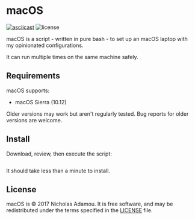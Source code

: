macOS
======

[![asciicast](https://asciinema.org/a/102862.png)](https://asciinema.org/a/102862)
![license](https://img.shields.io/apm/l/vim-mode.svg)

macOS is a script - written in pure bash - to set up an macOS laptop with my opinionated configurations.

It can run multiple times on the same machine safely.

Requirements
------------

macOS supports:

* macOS Sierra (10.12)

Older versions may work but aren't regularly tested. Bug reports for older
versions are welcome.

Install
-------

Download, review, then execute the script:

```git clone git://github.com/NicholasAdamou/macos.git && cd macos && ./macos
```

It should take less than a minute to install.

License
-------

macOS is © 2017 Nicholas Adamou.
It is free software,
and may be redistributed under the terms specified in the [LICENSE] file.

[LICENSE]: LICENSE
